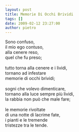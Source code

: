 ```yaml
---
layout: post
title: Memorie Di Occhi Brividi
tags: []
date: 2009-02-12 23:27:00
author: pietro
---
```

Sono confuso,<br/>il mio ego contuso,<br/>alla cenere reso,<br/>quel che fu preso;<br/><br/>tutto torna alla cenere e i lividi,<br/>tornano ad infestare<br/>memorie di occhi brividi;<br/><br/>sogni che volevo dimenticare,<br/>tornano alla luce sempre più lividi,<br/>la rabbia non può che male fare;<br/><br/>le memorie rivoltate<br/>di una notte di lacrime fate,<br/>i pianti e le tremende<br/>tristezze tra le tende.
